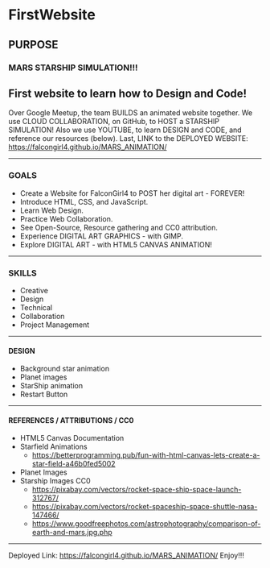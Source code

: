 # FirstWebsite
## PURPOSE
### MARS STARSHIP SIMULATION!!!
First website to learn how to Design and Code!
----
Over Google Meetup, the team BUILDS an animated website together.
We use CLOUD COLLABORATION, on GitHub, to HOST a STARSHIP SIMULATION!
Also we use YOUTUBE, to learn DESIGN and CODE, and reference our resources (below).
Last, LINK to the DEPLOYED WEBSITE: https://falcongirl4.github.io/MARS_ANIMATION/

-----

### GOALS
- Create a Website for FalconGirl4 to POST her digital art - FOREVER!
- Introduce HTML, CSS, and JavaScript.
- Learn Web Design.
- Practice Web Collaboration.
- See Open-Source, Resource gathering and CC0 attribution.
- Experience DIGITAL ART GRAPHICS - with GIMP.
- Explore DIGITAL ART - with HTML5 CANVAS ANIMATION!
----
### SKILLS 
- Creative
- Design
- Technical
- Collaboration
- Project Management
----
#### DESIGN
- Background star animation
- Planet images
- StarShip animation
- Restart Button
----
#### REFERENCES / ATTRIBUTIONS / CC0
- HTML5 Canvas Documentation
- Starfield Animations
    - https://betterprogramming.pub/fun-with-html-canvas-lets-create-a-star-field-a46b0fed5002
- Planet Images
- Starship Images CC0
    - https://pixabay.com/vectors/rocket-space-ship-space-launch-312767/
    - https://pixabay.com/vectors/rocket-spaceship-space-shuttle-nasa-147466/
    - https://www.goodfreephotos.com/astrophotography/comparison-of-earth-and-mars.jpg.php
    
----
Deployed Link: https://falcongirl4.github.io/MARS_ANIMATION/
Enjoy!!!

